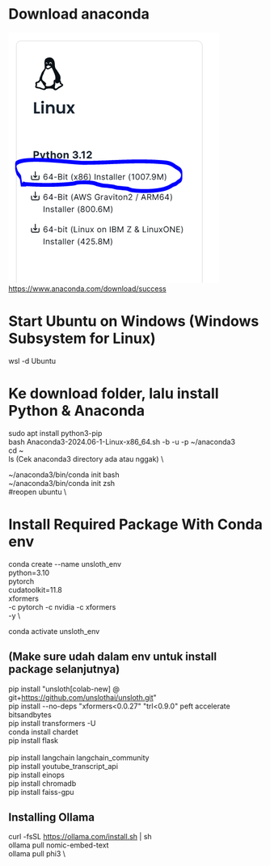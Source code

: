 # Download anaconda
![anaconda webpage](image.png)
https://www.anaconda.com/download/success

# Start Ubuntu on Windows (Windows Subsystem for Linux)
wsl -d Ubuntu

# Ke download folder, lalu install Python & Anaconda
sudo apt install python3-pip \
bash Anaconda3-2024.06-1-Linux-x86_64.sh -b -u -p ~/anaconda3 \
cd ~ \
ls (Cek anaconda3 directory ada atau nggak) \

~/anaconda3/bin/conda init bash \
~/anaconda3/bin/conda init zsh \
#reopen ubuntu \

# Install Required Package With Conda env
conda create --name unsloth_env \
    python=3.10 \
    pytorch \
    cudatoolkit=11.8 \
    xformers \
    -c pytorch -c nvidia -c xformers \
    -y \

conda activate unsloth_env                  

## (Make sure udah dalam env untuk install package selanjutnya)
pip install "unsloth[colab-new] @ git+https://github.com/unslothai/unsloth.git"  \
pip install --no-deps "xformers<0.0.27" "trl<0.9.0" peft accelerate bitsandbytes \
pip install transformers -U \
conda install chardet \
pip install flask \
\
pip install langchain langchain_community \
pip install youtube_transcript_api \
pip install einops \
pip install chromadb \
pip install faiss-gpu


## Installing Ollama
curl -fsSL https://ollama.com/install.sh | sh \
ollama pull nomic-embed-text \
ollama pull phi3 \



